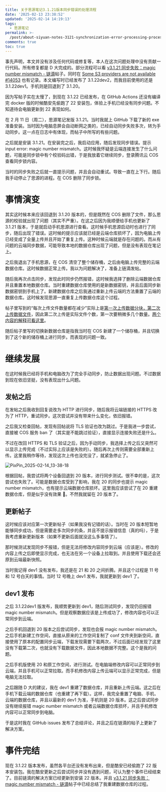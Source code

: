 ```yaml
---
title: 关于思源笔记3.1.21版本同步错误的处理流程
date: '2025-02-13 23:38:52'
updated: '2025-02-14 14:19:13'
tags:
  - 思源笔记
permalink: >-
  /post/about-siyuan-notes-3121-synchronization-error-processing-process-z1uzayx.html
comments: true
toc: true
---
```




事先声明，本文并没有涉及任何代码或修复等，本人在这次问题处理中没有贡献一行代码。所有修复都是 D 大完成的。部分流程可以看 [v3.1.21 同步失败：magic number mismatch - 链滴](https://ld246.com/article/1739261988491)帖子。同时在 [Some S3 providers are not available #14053](https://github.com/siyuan-note/siyuan/issues/14053) 也有记录。本文编写时已经发布了 3.1.22dev2，而我目前使用的还是 3.1.22dev1。手机则是回退到了 3.1.20。

因为写帖子实在太慢了，到现在 3.1.22 已经发布，在 GitHub Actions 还没有编译完 docker 版的时候酷安先偷跑了 22 安装包，体验上手机已经没有同步问题。不知道待会电脑更新到 22 表现如何。



在 2 月 11 日（周二），思源笔记发版 3.1.21。当时我就上 GitHub 下载了新的 exe 准备安装。当时因为电脑息屏会自动断网之类的，已经自动同步失败多次，转为手动同步。这一点在日志中有体现，而帖子中所写的有些问题。

之后就是安装 3.1.21。在安装完之后，我启动应用，随后发现同步错误。提示 input error: magic number mismatch。这时候我怀疑是云端连接发生了什么问题，可能是同步锁中有个校验码出错，于是我放着它继续同步，登录腾讯云 COS 查看同步锁内容。

当时的同步失败之后就一直提示问题，并且会自动重试。导致一直在上下行。随后我手动停止了思源的进程。在 COS 删除了同步锁。

# 事情演变

其实这时候本来应该回退到 3.1.20 版本的，但是既然在 COS 删除了文件，那么思源的校验就出现了问题（其实不严重）。在这之后因为我顺便给手机也更新了 3.1.21 版本，于是就启动手机思源进行查看。这时候手机思源启动时也进行了同步，随后出现了错误。这时候的提示应该就已经是云端仓库损坏了，因为电脑上传已经变成了全量上传并且开始了重复上传。这种时候云端就是存在问题的。而从有问题的云端同步数据，可能导致本地的数据仓库出现了问题，但是没有表现在笔记上。

之后我退出了手机思源，在 COS 清空了整个储存桶，之后由电脑上传完整的云端数据仓库。这时候数据正常上传。我以为问题解决了，准备上链滴发帖。

随后我再次点击同步，发现此时同步仍然报错，这时候我选择了删除云端数据仓库并且重置本地数据仓库。当时重建数据仓库使用的是新数据密钥，并且后面同步新数据密钥到手机上了。新建数据仓库之后我通过重新上传云端的方法重置了云端的数据仓库。这时候发现思源一直重复上传数据仓库这个过程。

帖子里写到的“每次上传文件数量都在减少”实际上是[第一次上传数据分块，第二次上传数据文件](https://github.com/siyuan-note/siyuan/issues/14053#issuecomment-2655709015)，因此第二次上传是实际文件个数，第一次要稍微多几个数量。[两个内容的解释可看这里](https://github.com/siyuan-note/siyuan/issues/14053#issuecomment-2655725673)。

随后帖子里写的切换新数据仓库是指我当时在 COS 新建了一个储存桶，并且切换到了这个新的储存桶上进行同步。而表现的问题一致。

# 继续发展

在这时候我已经将手机和电脑改为了完全手动同步，防止数据出现问题。不过数据到现在依旧坚挺，没有表现出什么问题。

## 发帖之后

在发帖之后我收到回复说改为 HTTP 进行同步，随后我将云端链接的 HTTPS 改为了 HTTP，重试同步。这次尝试并没有带来什么变化，依旧报错。

之后我又检查回帖，发现有回帖说将 TLS 验证也改为跳过。于是我进一步尝试，直接被 COS 服务 ban 了（其实是不能跳过验证），直接显示连接失败还是什么。

不过在改回 HTTPS 和 TLS 验证之后，因为手动同步，我选择上传之后又突然可以显示上传完成（不过实际上应该是失败的）。随后再次上传则需要全部重新上传。这里我稍作等待，发现这次上传也没完没了，就紧急停止了。

​![PixPin_2025-02-14_13-38-18](https://cdn-res.emptylight.cn/share/img/2025/f1c80a95353434202fb037d38507d83c.png "2")​

根据回帖，我尝试将两个设备回退到 20 版本，进行同步测试。很不幸的是，这次尝试也失败了。可能是数据仓库受到了影响，我在 20 的同步也提示 magic number mismatch，也有提示云端数据仓库损坏。这里我应该尝试了在 20 重建数据仓库，但是似乎没有效果 🤔。不然我就留在 20 版本了。

## 更新帖子

这时候应该对应第一次更新帖子（如果我没有记错的话）。当时在 20 版本短暂地能够同步成功，但是需要走多次同步的条，并且不提示报错信息（真的吗），于是我考虑重新更新版本（如果不更新后面就没这么多事情了）。

那时候测试发现同步不报错，但是无法将修改内容同步到云端（应该是）。修改的内容上传之后即使显示完成，也无法在另一个设备上拉取到。并且使用下载还会还原到云端最新快照。

当时我记得 dev1 没有发布，我还是在 21 和 20 之间折腾。并且这个过程是 11 号和 12 号白天的事情。当时 12 号晚上 dev1 发布，我就更新到 dev1 了。

## dev1 发布

之后 3.1.22dev1 版发布，我顺势更新到 dev1，随后测试同步，发现仍旧报错 magic number mismatch。但是观察数据应该是上传成功了，修改内容也可以正常同步到云端。

之后手机回退到 20 版本之后尝试同步，发现也会报 magic number mismatch。之后手机新建工作空间，直接从原来的工作空间复制了 conf 文件夹到新空间，直接使用了原本的配置同步云端，下载发现需要下载两次，不过后面已经发现了这里没有下载第二次，也就没有下载数据文件，因此本地数据不完整。这个是我的问题。

之后手机版使用 20 和原工作空间，进行测试。在电脑端修改内容可以正常同步到云端，并且手机可以正常拉取。而手机修改内容上传云端可以显示正常完成，但是电脑无法拉取。

之后跟随 D 大的建议，我在 dev1 重建了数据仓库，并且重新上传云端。这之后在手机下载云端的数据仓库（也重建了再下载）。这样，我完全重置了电脑、手机、云端的数据仓库，并且以最新的 dev1 为准，手机则是 20 版本。这之后尝试同步没有继续报错 magic number mismatch 或者云端数据仓库损坏，并且手机修改内容可以正常同步到电脑。

于是这时我在 GitHub issues 发布了总结评论，并且之后在链滴的帖子上更新了解决方案。

# 事件完结

现在 3.1.22 版本发布，虽然各平台还没有发布出来，但是酷安已经偷跑了 22 版本安装包。我在酷安更新之后尝试同步并没有遇到问题，可认为整个事件已经结束了。目前链滴的解决方案已经更新到安装 22 版本。并且 [v3.1.21 同步失败：magic number mismatch - 链滴](https://ld246.com/article/1739261988491#%E8%A7%A3%E5%86%B3%E6%96%B9%E6%A1%88)帖子中已经总结了我重建数据仓库的过程。
